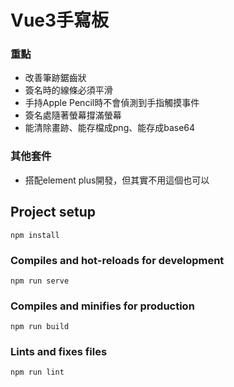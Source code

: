 # Vue3手寫板

### 重點
- 改善筆跡鋸齒狀
- 簽名時的線條必須平滑
- 手持Apple Pencil時不會偵測到手指觸摸事件
- 簽名處隨著螢幕撐滿螢幕
- 能清除畫跡、能存檔成png、能存成base64

### 其他套件
- 搭配element plus開發，但其實不用這個也可以

## Project setup
```
npm install
```

### Compiles and hot-reloads for development
```
npm run serve
```

### Compiles and minifies for production
```
npm run build
```

### Lints and fixes files
```
npm run lint
```


